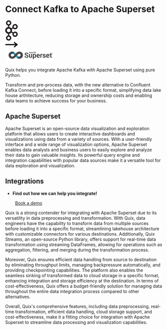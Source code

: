 # Connect Kafka to Apache Superset

<div class="connect-images cards blog-grid-card" markdown>
<div>
<img src="../images/kafka_logo.png" width="40px" />
</div>
<div>
<img src="../images/arrow.svg" width="40px" />
</div>
<div>
<img src="./images/apache-superset_1.jpg" />
</div>
</div>

Quix helps you integrate Apache Kafka with Apache Superset using pure Python.

Transform and pre-process data, with the new alternative to Confluent Kafka Connect, before loading it into a specific format, simplifying data lake house arthitecture, reducing storage and ownership costs and enabling data teams to achieve success for your business.

## Apache Superset

Apache Superset is an open-source data visualization and exploration platform that allows users to create interactive dashboards and visualizations using data from a variety of sources. With a user-friendly interface and a wide range of visualization options, Apache Superset enables data analysts and business users to easily explore and analyze their data to gain valuable insights. Its powerful query engine and integration capabilities with popular data sources make it a versatile tool for data exploration and visualization.

## Integrations

<div class="grid cards" markdown>

- __Find out how we can help you integrate!__

    <a class="md-button md-button--primary" href="https://share.hsforms.com/1iW0TmZzKQMChk0lxd_tGiw4yjw2?__hstc=175542013.2303933fbd746c0ac86d9ccbe9bc9100.1728383268831.1729603416735.1729620918855.31&__hssc=175542013.1.1729620918855&__hsfp=2132701734" target="_blank" style="margin:.5rem;">Book a demo</a>

</div>


Quix is a strong contender for integrating with Apache Superset due to its versatility in data preprocessing and transformation. With Quix, data engineers have the capability to transform data from multiple sources before loading it into a specific format, streamlining lakehouse architecture with customizable connectors for various destinations. Additionally, Quix Streams, an open-source Python library, offers support for real-time data transformation using streaming DataFrames, allowing for operations such as aggregation, filtering, and merging during the transformation process. 

Moreover, Quix ensures efficient data handling from source to destination by eliminating throughput limits, managing backpressure automatically, and providing checkpointing capabilities. The platform also enables the seamless sinking of transformed data to cloud storage in a specific format, enhancing integration and storage efficiency at the destination. In terms of cost-effectiveness, Quix offers a budget-friendly solution for managing data throughout the entire data integration process compared to other alternatives.

Overall, Quix's comprehensive features, including data preprocessing, real-time transformation, efficient data handling, cloud storage support, and cost-effectiveness, make it a fitting choice for integration with Apache Superset to streamline data processing and visualization capabilities.

